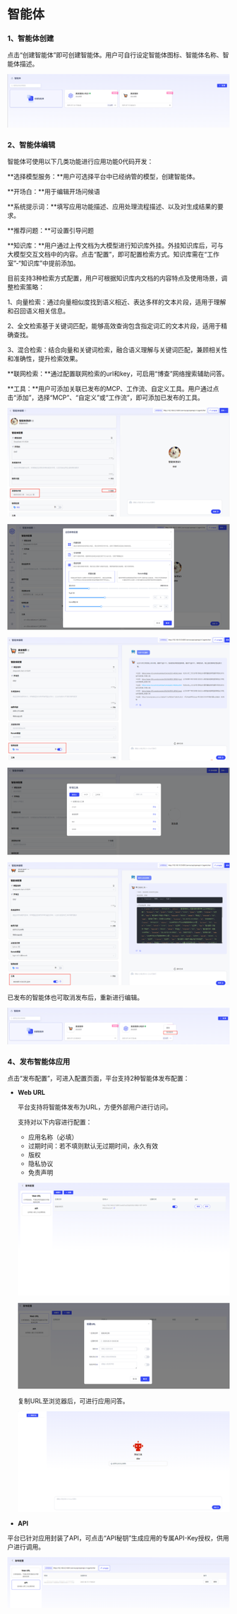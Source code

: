 # 智能体

### **1、智能体创建**

点击“创建智能体”即可创建智能体。用户可自行设定智能体图标、智能体名称、智能体描述。

![image-20250725154453562](assets/image-20250725154453562.png)

### **2、智能体编辑**

智能体可使用以下几类功能进行应用功能0代码开发：

**选择模型服务：**用户可选择平台中已经纳管的模型，创建智能体。

**开场白：**用于编辑开场问候语

**系统提示词：**填写应用功能描述、应用处理流程描述、以及对生成结果的要求。

**推荐问题：**可设置引导问题

**知识库：**用户通过上传文档为大模型进行知识库外挂。外挂知识库后，可与大模型交互文档中的内容。点击“配置”，即可配置检索方式。知识库需在“工作室”-“知识库”中提前添加。

目前支持3种检索方式配置，用户可根据知识库内文档的内容特点及使用场景，调整检索策略：

1、向量检索：通过向量相似度找到语义相近、表达多样的文本片段，适用于理解和召回语义相关信息。

2、全文检索基于关键词匹配，能够高效查询包含指定词汇的文本片段，适用于精确查找。

3、混合检索：结合向量和关键词检索，融合语义理解与关键词匹配，兼顾相关性和准确性，提升检索效果。

**联网检索：**通过配置联网检索的url和key，可启用“博查”网络搜索辅助问答。

**工具：**用户可添加关联已发布的MCP、工作流、自定义工具。用户通过点击“添加”，选择“MCP”、“自定义”或“工作流”，即可添加已发布的工具。

![image-20250806172041200](assets/image-20250806172041200.png)

![image-20250806171850313](assets/image-20250806171850313.png)

![image-20250725155530013](assets/image-20250725155530013.png)

![image-20250822093250279](assets/image-20250822093250279.png)

![image-20250725155124542](assets/image-20250725155124542.png)

已发布的智能体也可取消发布后，重新进行编辑。

![image-20250725155550313](assets/image-20250725155550313.png)

### **4、发布智能体应用**

点击“发布配置”，可进入配置页面，平台支持2种智能体发布配置：

- **Web URL**

  平台支持将智能体发布为URL，方便外部用户进行访问。

  支持对以下内容进行配置：

  - 应用名称（必填）
  - 过期时间：若不填则默认无过期时间，永久有效
  - 版权
  - 隐私协议
  - 免责声明

  ![image-20250820162857496](assets/image-20250820162857496.png)

  ![image-20250820162800203](assets/image-20250820162800203.png)

  复制URL至浏览器后，可进行应用问答。

  ![image-20250821135037624](assets/image-20250821135037624.png)

- **API**

平台已针对应用封装了API，可点击“API秘钥”生成应用的专属API-Key授权，供用户进行调用。

![image-20250820163922610](assets/image-20250820163922610.png)